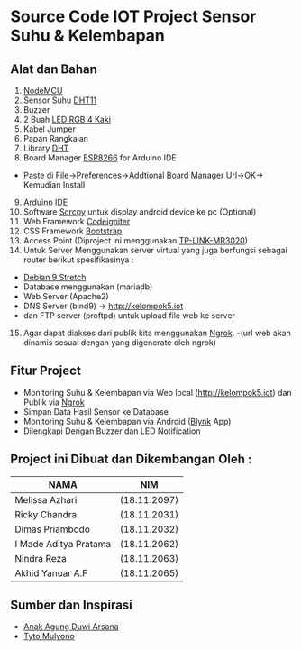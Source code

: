 # Source Code IOT Project Sensor Suhu & Kelembapan

## Alat dan Bahan
1. [NodeMCU](https://www.tokopedia.com/kakakstoree/nodemcu-v3-lolin-lua-wifi-board-based-esp8266-arduino-ready)
2. Sensor Suhu [DHT11](https://www.amazon.com/Breakout-DHT11-Temperature-Humidity-Sensor/dp/B01J0M3X3Y)
3. Buzzer
4. 2 Buah [LED RGB 4 Kaki](https://shopee.co.id/LED-RGB-Common-Cathode-5mm-4-kaki-Multicolor-Clear-Diode-Ultra-Bright-i.2178321.294270478)
5. Kabel Jumper
6. Papan Rangkaian
7. Library [DHT](https://github.com/adafruit/DHT-sensor-library)
8. Board Manager [ESP8266](https://arduino.esp8266.com/stable/package_esp8266com_index.json) for Arduino IDE
- Paste di File->Preferences->Addtional Board Manager Url->OK-> Kemudian Install
9. [Arduino IDE](https://www.arduino.cc/en/Main/Software)
10. Software [Scrcpy](https://github.com/Genymobile/scrcpy) untuk display android device ke pc (Optional)
11. Web Framework [Codeigniter](https://codeigniter.com/)
12. CSS Framework [Bootstrap](https://getbootstrap.com/)
13. Access Point (Diproject ini menggunakan [TP-LINK-MR3020](https://www.tp-link.com/id/home-networking/3g-4g-router/tl-mr3020/))
14. Untuk Server Menggunakan server virtual yang juga berfungsi sebagai router berikut spesifikasinya :
- [Debian 9 Stretch](http://kambing.ui.ac.id/iso/debian/9.7.0/amd64/iso-cd/)
- Database menggunakan (mariadb)
- Web Server (Apache2)
- DNS Server (bind9) -> http://kelompok5.iot
- dan FTP server (proftpd) untuk upload file web ke server
15. Agar dapat diakses dari publik kita menggunakan [Ngrok](https://ngrok.com/).
-(url web akan dinamis sesuai dengan yang digenerate oleh ngrok)

## Fitur Project

- Monitoring Suhu & Kelembapan via Web local (http://kelompok5.iot) dan Publik via [Ngrok](https://ngrok.com/)
- Simpan Data Hasil Sensor ke Database
- Monitoring Suhu & Kelembapan via Android ([Blynk](https://blynk.io/) App)
- Dilengkapi Dengan Buzzer dan LED Notification

## Project ini Dibuat dan Dikembangan Oleh : 

NAMA | NIM
------------ | -------------
Melissa Azhari          |(18.11.2097)
Ricky Chandra	        |(18.11.2031)
Dimas Priambodo	        |(18.11.2032)
I Made Aditya Pratama	|(18.11.2062)
Nindra Reza	            |(18.11.2063)
Akhid Yanuar A.F	|(18.11.2065)

## Sumber dan Inspirasi
- [Anak Agung Duwi Arsana](https://www.youtube.com/watch?v=RFJZcJATbMU)
- [Tyto Mulyono](https://www.youtube.com/watch?v=uNU_d7M3FAg)
